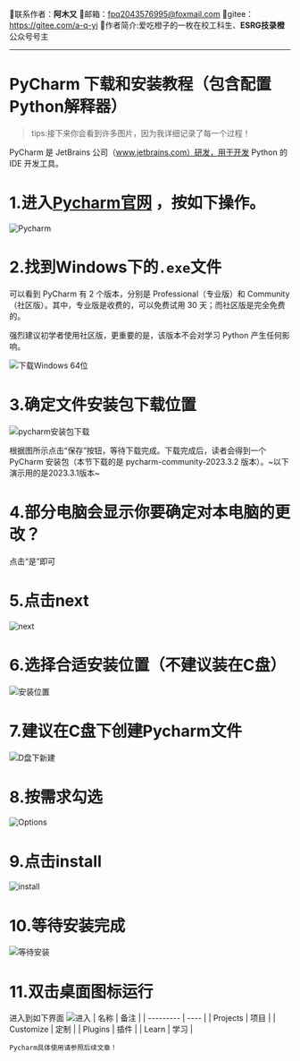 🍊联系作者：**阿木又**
🍊邮箱：<fpq2043576995@foxmail.com>
🍊gitee：<https://gitee.com/a-q-yi>
🍊作者简介:爱吃橙子的一枚在校工科生、**ESRG技录橙**公众号号主

---

 # PyCharm 下载和安装教程（包含配置 Python解释器）

>tips:接下来你会看到许多图片，因为我详细记录了每一个过程！

PyCharm 是 JetBrains 公司（www.jetbrains.com）研发，用于开发 Python 的 IDE 开发工具。

# 1.进入[Pycharm官网](www.jetbrains.com) ，按如下操作。
![Pycharm](https://img-blog.csdnimg.cn/c0bfbcb6ad434863a47022f3b1536830.png)
# 2.找到Windows下的`.exe`文件 
可以看到 PyCharm 有 2 个版本，分别是 Professional（专业版）和 Community（社区版）。其中，专业版是收费的，可以免费试用 30 天；而社区版是完全免费的。

强烈建议初学者使用社区版，更重要的是，该版本不会对学习 Python 产生任何影响。

![下载Windows 64位](https://img-blog.csdnimg.cn/25ef14e2812940b5ad0dad1077df7495.png)
# 3.确定文件安装包下载位置
![pycharm安装包下载](https://img-blog.csdnimg.cn/72c4bb08a454434a83468c02eacabadd.png)

根据图所示点击“保存”按钮，等待下载完成。下载完成后，读者会得到一个 PyCharm 安装包（本节下载的是 pycharm-community-2023.3.2 版本）。~以下演示用的是2023.3.1版本~

# 4.部分电脑会显示你要确定对本电脑的更改？
点击“是”即可

# 5.点击next
![next](https://img-blog.csdnimg.cn/a14ff89187104943a766666204bdf15e.png)
# 6.选择合适安装位置（不建议装在C盘）
![安装位置](https://img-blog.csdnimg.cn/4492129c57914191a9b88203a1ec85ea.png)
# 7.建议在C盘下创建Pycharm文件
![D盘下新建](https://img-blog.csdnimg.cn/7f0693c6a3f049ccb567f73b91dc8b13.png)
# 8.按需求勾选
![Options](https://img-blog.csdnimg.cn/698624bc4b1e4d85b371a320f819203a.png)
# 9.点击install
![install](https://img-blog.csdnimg.cn/f1fc7129b4b74207a90855ad68d20677.png)
# 10.等待安装完成
![等待安装](https://img-blog.csdnimg.cn/055938f4abe84cdb800753e4103ac35d.png)
# 11.双击桌面图标运行
进入到如下界面
![进入](https://img-blog.csdnimg.cn/a02dcc6b43254b36aa8b8c5678a50753.png)
| 名称      | 备注 |
| --------- | ---- |
| Projects  | 项目 |
| Customize | 定制 |
| Plugins   | 插件 |
| Learn     | 学习 |

`Pycharm具体使用请参照后续文章！`